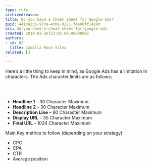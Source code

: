```yaml
---
type: rule
archivedreason: 
title: Do you have a Cheat Sheet for Google Ads?
guid: 441c42c6-97ca-4c6e-9221-f4a00ff1424d
uri: do-you-have-a-cheat-sheet-for-google-ads
created: 2019-03-26T23:06:00.0000000Z
authors:
- id: 83
  title: Camilla Rosa Silva
related: []

---
```



<p class="ssw15-rteElement-P">Here’s a little thing to keep in mind, as Google Ads has a limitation in characters. The Ads character limits are as follows&#58;​<br></p>
<br><excerpt class='endintro'></excerpt><br>
<ul class="ssw15-rteElement-GreyBox"><li><b>​Headline 1</b><b></b> – 30 Character Maximum</li><li><b>Headline 2</b> – 30 Character Maximum</li><li><b>Description Line</b> – 90 Character Maximum</li><li><b>Display URL</b> – 35 Character Maximum</li><li><b>Final URL </b>– 1024 Character Maximum</li></ul><p>Main Key metrics to follow (depending on your strategy)&#58;<br><ul><li>CPC&#160;&#160;&#160;&#160; &#160;&#160; </li><li>CPA</li><li>CTR</li><li>Average position​​<br></li></ul></p>


